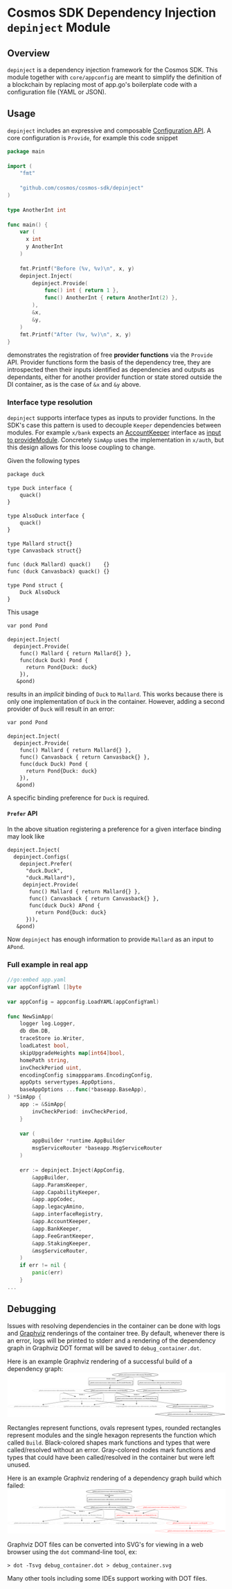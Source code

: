# Cosmos SDK Dependency Injection `depinject` Module

## Overview

`depinject` is a dependency injection framework for the Cosmos SDK. This module together with `core/appconfig` are meant
to simplify the definition of a blockchain by replacing most of app.go's boilerplate code with a configuration file (YAML or JSON).

## Usage

`depinject` includes an expressive and composable [Configuration API](https://pkg.go.dev/github.com/cosmos/cosmos-sdk/depinject#Config).
A core configuration is `Provide`, for example this code snippet

```go
package main

import (
	"fmt"

	"github.com/cosmos/cosmos-sdk/depinject"
)

type AnotherInt int

func main() {
	var (
	  x int
	  y AnotherInt
	)

	fmt.Printf("Before (%v, %v)\n", x, y)
	depinject.Inject(
		depinject.Provide(
			func() int { return 1 },
			func() AnotherInt { return AnotherInt(2) },
		),
		&x,
		&y,
	)
	fmt.Printf("After (%v, %v)\n", x, y)
}
```

demonstrates the registration of free **provider functions** via the `Provide` API.  Provider functions form the basis of the
dependency tree, they are introspected then their inputs identified as dependencies and outputs as dependants, either for
another provider function or state stored outside the DI container, as is the case of `&x` and `&y` above.

### Interface type resolution

`depinject` supports interface types as inputs to provider functions.  In the SDK's case this pattern is used to decouple
`Keeper` dependencies between modules.  For example `x/bank` expects an [AccountKeeper](https://pkg.go.dev/github.com/cosmos/cosmos-sdk/x/bank/types#AccountKeeper) interface as [input to provideModule](https://github.com/cosmos/cosmos-sdk/blob/de343d458aa68c19630177807d6f0e2e6deaf7a9/x/bank/module.go#L224).
Concretely `SimApp` uses the implementation in `x/auth`, but this design allows for this loose coupling to change.

Given the following types

```golang
package duck

type Duck interface {
	quack()
}

type AlsoDuck interface {
	quack()
}

type Mallard struct{}
type Canvasback struct{}

func (duck Mallard) quack()    {}
func (duck Canvasback) quack() {}

type Pond struct {
	Duck AlsoDuck
}
```

This usage

```golang
var pond Pond

depinject.Inject(
  depinject.Provide(
    func() Mallard { return Mallard{} },
    func(duck Duck) Pond {
      return Pond{Duck: duck}
    }),
   &pond)
```

results in an *implicit* binding of `Duck` to `Mallard`.  This works because there is only one implementation of `Duck`
in the container.  However, adding a second provider of `Duck` will result in an error:

```golang
var pond Pond

depinject.Inject(
  depinject.Provide(
    func() Mallard { return Mallard{} },
    func() Canvasback { return Canvasback{} },
    func(duck Duck) Pond {
      return Pond{Duck: duck}
    }),
   &pond)
```

A specific binding preference for `Duck` is required.

#### `Prefer` API

In the above situation registering a preference for a given interface binding may look like

```golang
depinject.Inject(
  depinject.Configs(
    depinject.Prefer(
      "duck.Duck",
      "duck.Mallard"),
     depinject.Provide(
       func() Mallard { return Mallard{} },
       func() Canvasback { return Canvasback{} },
       func(duck Duck) APond {
         return Pond{Duck: duck}
      })),
   &pond)
```

Now `depinject` has enough information to provide `Mallard` as an input to `APond`. 

### Full example in real app

```go
//go:embed app.yaml
var appConfigYaml []byte

var appConfig = appconfig.LoadYAML(appConfigYaml)

func NewSimApp(
	logger log.Logger,
	db dbm.DB,
	traceStore io.Writer,
	loadLatest bool,
	skipUpgradeHeights map[int64]bool,
	homePath string,
	invCheckPeriod uint,
	encodingConfig simappparams.EncodingConfig,
	appOpts servertypes.AppOptions,
	baseAppOptions ...func(*baseapp.BaseApp),
) *SimApp {
	app := &SimApp{
		invCheckPeriod: invCheckPeriod,
	}

	var (
		appBuilder *runtime.AppBuilder
		msgServiceRouter *baseapp.MsgServiceRouter
	)

	err := depinject.Inject(AppConfig,
		&appBuilder,
		&app.ParamsKeeper,
		&app.CapabilityKeeper,
		&app.appCodec,
		&app.legacyAmino,
		&app.interfaceRegistry,
		&app.AccountKeeper,
		&app.BankKeeper,
		&app.FeeGrantKeeper,
		&app.StakingKeeper,
		&msgServiceRouter,
	)
	if err != nil {
		panic(err)
	}
...
```

## Debugging

Issues with resolving dependencies in the container can be done with logs
and [Graphviz](https://graphviz.org) renderings of the container tree. By default, whenever there is an error, logs will
be printed to stderr and a rendering of the dependency graph in Graphviz DOT format will be saved to
`debug_container.dot`.

Here is an example Graphviz rendering of a successful build of a dependency graph:
![Graphviz Example](./testdata/example.svg)

Rectangles represent functions, ovals represent types, rounded rectangles represent modules and the single hexagon
represents the function which called `Build`. Black-colored shapes mark functions and types that were called/resolved
without an error. Gray-colored nodes mark functions and types that could have been called/resolved in the container but
were left unused.

Here is an example Graphviz rendering of a dependency graph build which failed:
![Graphviz Error Example](./testdata/example_error.svg)

Graphviz DOT files can be converted into SVG's for viewing in a web browser using the `dot` command-line tool, ex:
```
> dot -Tsvg debug_container.dot > debug_container.svg
```

Many other tools including some IDEs support working with DOT files.